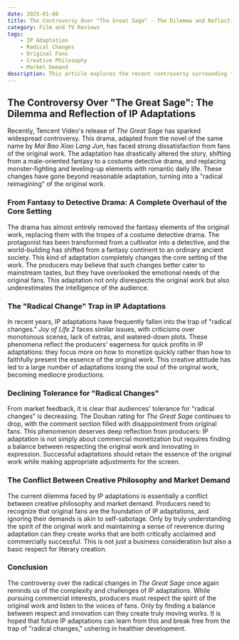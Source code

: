 ```yaml
---
date: 2025-01-08
title: The Controversy Over "The Great Sage" - The Dilemma and Reflection of IP Adaptations
category: Film and TV Reviews
tags:
    - IP Adaptation
    - Radical Changes
    - Original Fans
    - Creative Philosophy
    - Market Demand
description: This article explores the recent controversy surrounding "The Great Sage" due to its radical changes, analyzing the conflict between creative philosophy and market demand in IP adaptations, and calling for producers to respect the original work's spirit and find a balance.
---
```


## The Controversy Over "The Great Sage": The Dilemma and Reflection of IP Adaptations

Recently, Tencent Video's release of _The Great Sage_ has sparked widespread controversy. This drama, adapted from the novel of the same name by _Mai Bao Xiao Lang Jun_, has faced strong dissatisfaction from fans of the original work. The adaptation has drastically altered the story, shifting from a male-oriented fantasy to a costume detective drama, and replacing monster-fighting and leveling-up elements with romantic daily life. These changes have gone beyond reasonable adaptation, turning into a "radical reimagining" of the original work.

### From Fantasy to Detective Drama: A Complete Overhaul of the Core Setting

The drama has almost entirely removed the fantasy elements of the original work, replacing them with the tropes of a costume detective drama. The protagonist has been transformed from a cultivator into a detective, and the world-building has shifted from a fantasy continent to an ordinary ancient society. This kind of adaptation completely changes the core setting of the work. The producers may believe that such changes better cater to mainstream tastes, but they have overlooked the emotional needs of the original fans. This adaptation not only disrespects the original work but also underestimates the intelligence of the audience.

### The "Radical Change" Trap in IP Adaptations

In recent years, IP adaptations have frequently fallen into the trap of "radical changes." _Joy of Life 2_ faces similar issues, with criticisms over monotonous scenes, lack of extras, and watered-down plots. These phenomena reflect the producers' eagerness for quick profits in IP adaptations: they focus more on how to monetize quickly rather than how to faithfully present the essence of the original work. This creative attitude has led to a large number of adaptations losing the soul of the original work, becoming mediocre productions.

### Declining Tolerance for "Radical Changes"

From market feedback, it is clear that audiences' tolerance for "radical changes" is decreasing. The Douban rating for _The Great Sage_ continues to drop, with the comment section filled with disappointment from original fans. This phenomenon deserves deep reflection from producers: IP adaptation is not simply about commercial monetization but requires finding a balance between respecting the original work and innovating in expression. Successful adaptations should retain the essence of the original work while making appropriate adjustments for the screen.

### The Conflict Between Creative Philosophy and Market Demand

The current dilemma faced by IP adaptations is essentially a conflict between creative philosophy and market demand. Producers need to recognize that original fans are the foundation of IP adaptations, and ignoring their demands is akin to self-sabotage. Only by truly understanding the spirit of the original work and maintaining a sense of reverence during adaptation can they create works that are both critically acclaimed and commercially successful. This is not just a business consideration but also a basic respect for literary creation.

### Conclusion

The controversy over the radical changes in _The Great Sage_ once again reminds us of the complexity and challenges of IP adaptations. While pursuing commercial interests, producers must respect the spirit of the original work and listen to the voices of fans. Only by finding a balance between respect and innovation can they create truly moving works. It is hoped that future IP adaptations can learn from this and break free from the trap of "radical changes," ushering in healthier development.
